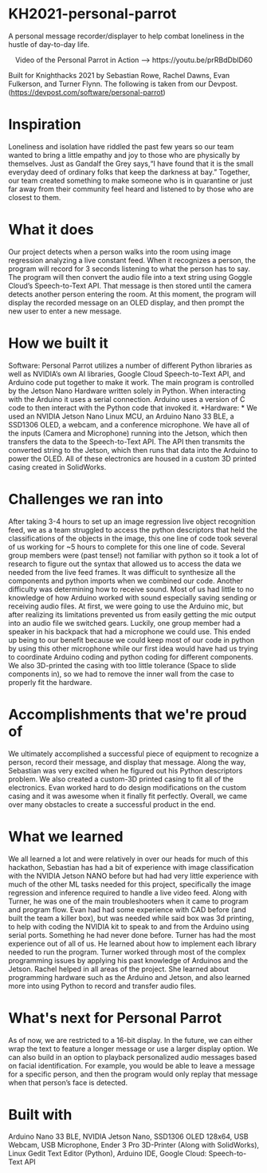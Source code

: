 # KH2021-personal-parrot
A personal message recorder/displayer to help combat loneliness in the hustle of day-to-day life.

<p align = "center">
Video of the Personal Parrot in Action  --> https://youtu.be/prRBdDbID60
</p>
 
Built for Knighthacks 2021 by Sebastian Rowe, Rachel Dawns, Evan Fulkerson, and Turner Flynn. 
The following is taken from our Devpost. (https://devpost.com/software/personal-parrot)

# Inspiration
Loneliness and isolation have riddled the past few years so our team wanted to bring a little empathy and joy to those who are physically by themselves. Just as Gandalf the Grey says,“I have found that it is the small everyday deed of ordinary folks that keep the darkness at bay.” Together, our team created something to make someone who is in quarantine or just far away from their community feel heard and listened to by those who are closest to them.

# What it does
Our project detects when a person walks into the room using image regression analyzing a live constant feed. When it recognizes a person, the program will record for 3 seconds listening to what the person has to say. The program will then convert the audio file into a text string using Goggle Cloud’s Speech-to-Text API. That message is then stored until the camera detects another person entering the room. At this moment, the program will display the recorded message on an OLED display, and then prompt the new user to enter a new message.

# How we built it
Software: Personal Parrot utilizes a number of different Python libraries as well as NVIDIA’s own AI libraries, Google Cloud Speech-to-Text API, and Arduino code put together to make it work. The main program is controlled by the Jetson Nano Hardware written solely in Python. When interacting with the Arduino it uses a serial connection. Arduino uses a version of C code to then interact with the Python code that invoked it. *Hardware: * We used an NVIDIA Jetson Nano Linux MCU, an Arduino Nano 33 BLE, a SSD1306 OLED, a webcam, and a conference microphone. We have all of the inputs (Camera and Microphone) running into the Jetson, which then transfers the data to the Speech-to-Text API. The API then transmits the converted string to the Jetson, which then runs that data into the Arduino to power the OLED. All of these electronics are housed in a custom 3D printed casing created in SolidWorks.

# Challenges we ran into
After taking 3-4 hours to set up an image regression live object recognition feed, we as a team struggled to access the python descriptors that held the classifications of the objects in the image, this one line of code took several of us working for ~5 hours to complete for this one line of code. Several group members were (past tense!) not familiar with python so it took a lot of research to figure out the syntax that allowed us to access the data we needed from the live feed frames. It was difficult to synthesize all the components and python imports when we combined our code. Another difficulty was determining how to receive sound. Most of us had little to no knowledge of how Arduino worked with sound especially saving sending or receiving audio files. At first, we were going to use the Arduino mic, but after realizing its limitations prevented us from easily getting the mic output into an audio file we switched gears. Luckily, one group member had a speaker in his backpack that had a microphone we could use. This ended up being to our benefit because we could keep most of our code in python by using this other microphone while our first idea would have had us trying to coordinate Arduino coding and python coding for different components. We also 3D-printed the casing with too little tolerance (Space to slide components in), so we had to remove the inner wall from the case to properly fit the hardware.

# Accomplishments that we're proud of
We ultimately accomplished a successful piece of equipment to recognize a person, record their message, and display that message. Along the way, Sebastian was very excited when he figured out his Python descriptors problem. We also created a custom-3D printed casing to fit all of the electronics. Evan worked hard to do design modifications on the custom casing and it was awesome when it finally fit perfectly. Overall, we came over many obstacles to create a successful product in the end.

# What we learned
We all learned a lot and were relatively in over our heads for much of this hackathon, Sebastian has had a bit of experience with image classification with the NVIDIA Jetson NANO before but had had very little experience with much of the other ML tasks needed for this project, specifically the image regression and inference required to handle a live video feed. Along with Turner, he was one of the main troubleshooters when it came to program and program flow. Evan had had some experience with CAD before (and built the team a killer box), but was needed while said box was 3d printing, to help with coding the NVIDIA kit to speak to and from the Arduino using serial ports. Something he had never done before. Turner has had the most experience out of all of us. He learned about how to implement each library needed to run the program. Turner worked through most of the complex programming issues by applying his past knowledge of Arduinos and the Jetson. Rachel helped in all areas of the project. She learned about programming hardware such as the Arduino and Jetson, and also learned more into using Python to record and transfer audio files.

# What's next for Personal Parrot
As of now, we are restricted to a 16-bit display. In the future, we can either wrap the text to feature a longer message or use a larger display option. We can also build in an option to playback personalized audio messages based on facial identification. For example, you would be able to leave a message for a specific person, and then the program would only replay that message when that person’s face is detected.

# Built with
Arduino Nano 33 BLE, NVIDIA Jetson Nano, SSD1306 OLED 128x64, USB Webcam, USB Microphone, Ender 3 Pro 3D-Printer (Along with SolidWorks), Linux Gedit Text Editor (Python), Arduino IDE, Google Cloud: Speech-to-Text API
